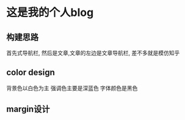 # 这是我的个人blog

## 构建思路
首先式导航栏, 然后是文章,文章的左边是文章导航栏, 差不多就是模仿知乎


## color design
背景色以白色为主
强调色主要是深蓝色
字体颜色是黑色


## margin设计


